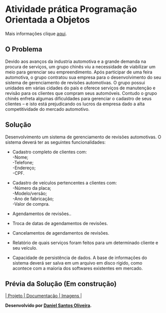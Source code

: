 # Atividade prática Programação Orientada a Objetos
Mais informações clique [aqui](https://github.com/danielsantosoliveira/java-programacao-orientada-objetos/tree/lista2/L2/documentacao/L-%202.pdf).  

## O Problema

Devido aos avanços da industria automotiva e a grande demanda na procura de serviços, um grupo chinês viu a necessidade de viabilizar um meio para gerenciar seu empreendimento. Após participar de uma feira automotiva, o grupo contratou sua empresa para o desenvolvimento do seu sistema de gerenciamento de revisões automotivas. O grupo
possui unidades em várias cidades do país e oferece serviços de manutenção e revisão para os clientes que compram seus automóveis. Contudo o grupo chinês enfreta
algumas dificuldades para gerenciar o cadastro de seus clientes – e isto está prejudicando os lucros da empresa dado a alta competitividade do mercado automotivo.


## Solução

 Desenvolvimento um sistema de gerenciamento de revisões automotivas. O sistema deverá ter as seguintes funcionalidades:
- Cadastro completo de clientes com:  
-Nome;  
-Telefone;  
-Endereço;  
-CPF.

- Cadastro de veículos pertencentes a clientes com:  
-Número da placa;  
-Modelo/versão;  
-Ano de fabricação;  
-Valor de compra.

- Agendamentos de revisões..

- Troca de datas de agendamentos de revisões.

- Cancelamentos de agendamentos de revisões.

- Relatório de quais serviços foram feitos para um determinado cliente e seu veículo.

- Capacidade de persistência de dados. A base de informações do sistema deverá ser salva em um arquivo em disco rígido, como acontece com a maíoria dos softwares existentes em mercado.    

## Prévia da Solução (Em construção)

|[ Projeto ](https://github.com/danielsantosoliveira/java-programacao-orientada-objetos/tree/lista2/L2/sgra)|[ Documentação ](https://github.com/danielsantosoliveira/java-programacao-orientada-objetos/tree/lista2/L2/documentacao)|[ Imagens ](https://github.com/danielsantosoliveira/java-programacao-orientada-objetos/tree/lista2/L2/imagens)|

**Desenvolvido por [Daniel Santos Oliveira](https://github.com/danielsantosoliveira).**
